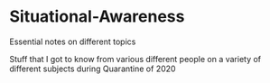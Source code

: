 # Situational-Awareness
Essential notes on different topics

Stuff that I got to know from various different people on a variety of different subjects during Quarantine of 2020 
